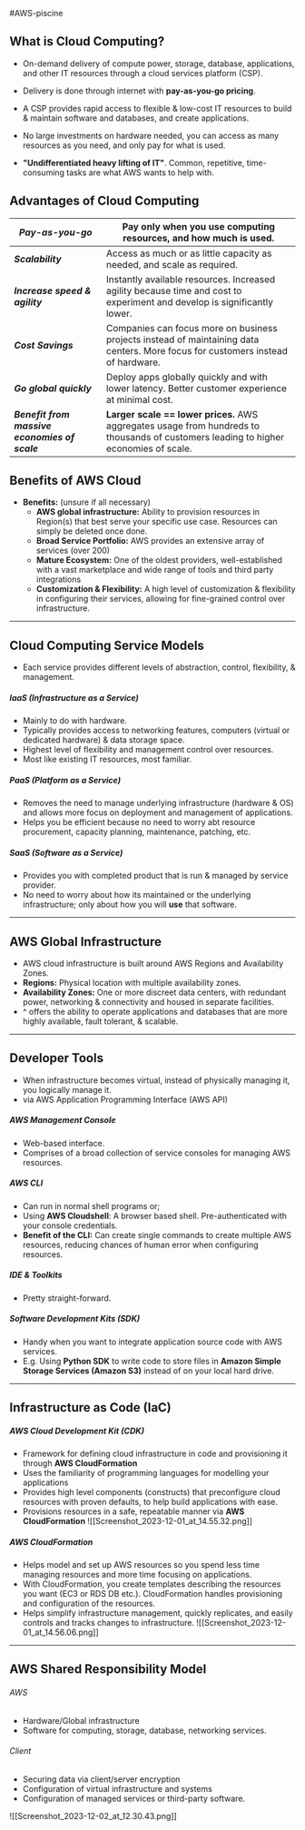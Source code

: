 
#AWS-piscine 
## What is Cloud Computing?

- On-demand delivery of compute power, storage, database, applications, and other IT resources through a cloud services platform (CSP).
- Delivery is done through internet with **pay-as-you-go pricing**.

- A CSP provides rapid access to flexible & low-cost IT resources to build & maintain software and databases, and create applications.
- No large investments on hardware needed, you can access as many resources as you need, and only pay for what is used.

- **"Undifferentiated heavy lifting of IT"**. Common, repetitive, time-consuming tasks are what AWS wants to help with.
## Advantages of Cloud Computing

| ***Pay-as-you-go*** | Pay only when you use computing resources, and how much is used. |
|----|----|
| ***Scalability*** | Access as much or as little capacity as needed, and scale as required.|
| ***Increase speed & agility*** | Instantly available resources. Increased agility because time and cost to experiment and develop is significantly lower.
| ***Cost Savings*** | Companies can focus more on business projects instead of maintaining data centers. More focus for customers instead of hardware.|
| ***Go global quickly*** | Deploy apps globally quickly and with lower latency. Better customer experience at minimal cost.|
| ***Benefit from massive economies of scale*** | **Larger scale == lower prices.** AWS aggregates usage from hundreds to thousands of customers leading to higher economies of scale. |

## Benefits of AWS Cloud
- **Benefits:** (unsure if all necessary)
	- **AWS global infrastructure:** Ability to provision resources in Region(s) that best serve your specific use case. Resources can simply be deleted once done.
	- **Broad Service Portfolio:** AWS provides an extensive array of services (over 200)
	- **Mature Ecosystem:** One of the oldest providers, well-established with a vast marketplace and wide range of tools and third party integrations
	- **Customization & Flexibility:** A high level of customization & flexibility in configuring their services, allowing for fine-grained control over infrastructure.

-----------
## Cloud Computing Service Models
* Each service provides different levels of abstraction, control, flexibility, & management.

##### IaaS (Infrastructure as a Service)
- Mainly to do with hardware.
- Typically provides access to networking features, computers (virtual or dedicated hardware) & data storage space.
- Highest level of flexibility and management control over resources.
- Most like existing IT resources, most familiar.
##### PaaS (Platform as a Service)
- Removes the need to manage underlying infrastructure (hardware & OS) and allows more focus on deployment and management of applications.
- Helps you be efficient because no need to worry abt resource procurement, capacity planning, maintenance, patching, etc.
##### SaaS (Software as a Service)
- Provides you with completed product that is run & managed by service provider.
- No need to worry about how its maintained or the underlying infrastructure; only about how you will **use** that software.
----------
## AWS Global Infrastructure
- AWS cloud infrastructure is built around AWS Regions and Availability Zones.
- **Regions:** Physical location with multiple availability zones.
- **Availability Zones:** One or more discreet data centers, with redundant power, networking & connectivity and housed in separate facilities.
- ^ offers the ability to operate applications and databases that are more highly available, fault tolerant, & scalable.
----
## Developer Tools
- When infrastructure becomes virtual, instead of physically managing it, you logically manage it.
- via AWS Application Programming Interface (AWS API)
##### AWS Management Console
- Web-based interface.
- Comprises of a broad collection of service consoles for managing AWS resources.
##### AWS CLI
- Can run in normal shell programs or;
- Using **AWS Cloudshell**: A browser based shell. Pre-authenticated with your console credentials.
- **Benefit of the CLI:** Can create single commands to create multiple AWS resources, reducing chances of human error when configuring resources.
##### IDE & Toolkits
- Pretty straight-forward.
##### Software Development Kits (SDK)
- Handy when you want to integrate application source code with AWS services.
- E.g. Using **Python SDK** to write code to store files in **Amazon Simple Storage Services (Amazon S3)** instead of on your local hard drive.

--------
## Infrastructure as Code (IaC)

##### AWS Cloud Development Kit (CDK)

- Framework for defining cloud infrastructure in code and provisioning it through **AWS CloudFormation**
- Uses the familiarity of programming languages for modelling your applications
- Provides high level components (constructs) that preconfigure cloud resources with proven defaults, to help build applications with ease.
- Provisions resources in a safe, repeatable manner via **AWS CloudFormation**
![[Screenshot_2023-12-01_at_14.55.32.png]]

##### AWS CloudFormation
- Helps model and set up AWS resources so you spend less time managing resources and more time focusing on applications.
- With CloudFormation, you create templates describing the resources you want (EC3 or RDS DB etc.). CloudFormation handles provisioning and configuration of the resources.
- Helps simplify infrastructure management, quickly replicates, and easily controls and tracks changes to infrastructure.
![[Screenshot_2023-12-01_at_14.56.06.png]]
---------------------
## AWS Shared Responsibility Model
###### AWS
- Hardware/Global infrastructure
- Software for computing, storage, database, networking services.
###### Client
- Securing data via client/server encryption
- Configuration of virtual infrastructure and systems
- Configuration of managed services or third-party software.

![[Screenshot_2023-12-02_at_12.30.43.png]]